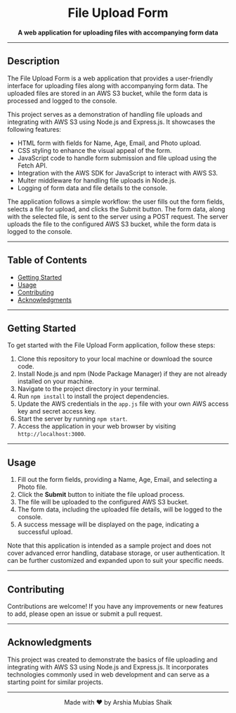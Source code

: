 <h1 align="center">File Upload Form</h1>
<p align="center">
  <strong>A web application for uploading files with accompanying form data</strong>
</p>

---

## Description

The File Upload Form is a web application that provides a user-friendly interface for uploading files along with accompanying form data. The uploaded files are stored in an AWS S3 bucket, while the form data is processed and logged to the console.

This project serves as a demonstration of handling file uploads and integrating with AWS S3 using Node.js and Express.js. It showcases the following features:

- HTML form with fields for Name, Age, Email, and Photo upload.
- CSS styling to enhance the visual appeal of the form.
- JavaScript code to handle form submission and file upload using the Fetch API.
- Integration with the AWS SDK for JavaScript to interact with AWS S3.
- Multer middleware for handling file uploads in Node.js.
- Logging of form data and file details to the console.

The application follows a simple workflow: the user fills out the form fields, selects a file for upload, and clicks the Submit button. The form data, along with the selected file, is sent to the server using a POST request. The server uploads the file to the configured AWS S3 bucket, while the form data is logged to the console.

---

## Table of Contents

- [Getting Started](#getting-started)
- [Usage](#usage)
- [Contributing](#contributing)
- [Acknowledgments](#acknowledgments)

---

## Getting Started

To get started with the File Upload Form application, follow these steps:

1. Clone this repository to your local machine or download the source code.
2. Install Node.js and npm (Node Package Manager) if they are not already installed on your machine.
3. Navigate to the project directory in your terminal.
4. Run `npm install` to install the project dependencies.
5. Update the AWS credentials in the `app.js` file with your own AWS access key and secret access key.
6. Start the server by running `npm start`.
7. Access the application in your web browser by visiting `http://localhost:3000`.

---

## Usage

1. Fill out the form fields, providing a Name, Age, Email, and selecting a Photo file.
2. Click the **Submit** button to initiate the file upload process.
3. The file will be uploaded to the configured AWS S3 bucket.
4. The form data, including the uploaded file details, will be logged to the console.
5. A success message will be displayed on the page, indicating a successful upload.

Note that this application is intended as a sample project and does not cover advanced error handling, database storage, or user authentication. It can be further customized and expanded upon to suit your specific needs.

---

## Contributing

Contributions are welcome! If you have any improvements or new features to add, please open an issue or submit a pull request.

---

## Acknowledgments

This project was created to demonstrate the basics of file uploading and integrating with AWS S3 using Node.js and Express.js. It incorporates technologies commonly used in web development and can serve as a starting point for similar projects.

---

<p align="center">
  Made with ❤️ by Arshia Mubias Shaik
</p>
